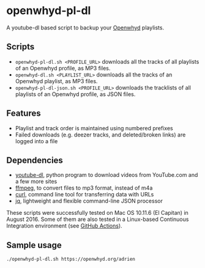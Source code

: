 # openwhyd-pl-dl

A youtube-dl based script to backup your [Openwhyd](http://openwhyd.org) playlists.

## Scripts

- `openwhyd-pl-dl.sh <PROFILE_URL>` downloads all the tracks of all playlists of an Openwhyd profile, as MP3 files.
- `openwhyd-dl.sh <PLAYLIST_URL>` downloads all the tracks of an Openwhyd playlist, as MP3 files.
- `openwhyd-pl-dl-json.sh <PROFILE_URL>` downloads the tracklists of all playlists of an Openwhyd profile, as JSON files.

## Features

- Playlist and track order is maintained using numbered prefixes
- Failed downloads (e.g. deezer tracks, and deleted/broken links) are logged into a file

## Dependencies

- [youtube-dl](rg3.github.io/youtube-dl/), python program to download videos from YouTube.com and a few more sites
- [ffmpeg](https://ffmpeg.org/), to convert files to mp3 format, instead of m4a
- [curl](https://curl.haxx.se/), command line tool for transferring data with URLs
- [jq](https://stedolan.github.io/jq/), lightweight and flexible command-line JSON processor

These scripts were successfully tested on Mac OS 10.11.6 (El Capitan) in August 2016. Some of them are also tested in a Linux-based Continuous Integration environment (see [GitHub Actions](https://github.com/adrienjoly/openwhyd-pl-dl/actions)).

## Sample usage

```
./openwhyd-pl-dl.sh https://openwhyd.org/adrien
```
